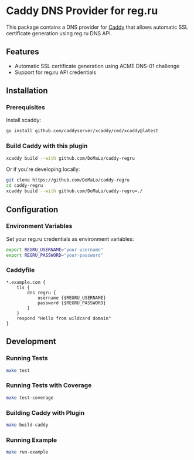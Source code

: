 # Caddy DNS Provider for reg.ru

This package contains a DNS provider for [Caddy](https://caddyserver.com/) that allows automatic SSL certificate generation using reg.ru DNS API.

## Features

- Automatic SSL certificate generation using ACME DNS-01 challenge
- Support for reg.ru API credentials

## Installation

### Prerequisites

Install xcaddy:

```bash  
go install github.com/caddyserver/xcaddy/cmd/xcaddy@latest  
```

### Build Caddy with this plugin

```bash
xcaddy build --with github.com/DoMaLo/caddy-regru
```

Or if you're developing locally:

```bash
git clone https://github.com/DoMaLo/caddy-regru
cd caddy-regru
xcaddy build --with github.com/DoMaLo/caddy-regru=./
```

## Configuration

### Environment Variables

Set your reg.ru credentials as environment variables:

```bash
export REGRU_USERNAME="your-username"
export REGRU_PASSWORD="your-password"
```

### Caddyfile

```caddyfile
*.example.com {
    tls {
        dns regru {
            username {$REGRU_USERNAME}
            password {$REGRU_PASSWORD}
        }
    }
    respond "Hello from wildcard domain"
}
```

## Development

### Running Tests

```bash
make test
```

### Running Tests with Coverage

```bash
make test-coverage
```

### Building Caddy with Plugin

```bash
make build-caddy
```

### Running Example

```bash
make run-example
```
